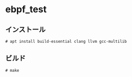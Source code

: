 # ebpf_test

## インストール

```
# apt install build-essential clang llvm gcc-multilib
```

## ビルド

```
# make
```

